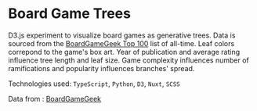 # Board Game Trees

D3.js experiment to visualize board games as generative trees. Data is sourced from the [BoardGameGeek Top 100](https://boardgamegeek.com/browse/boardgame) list of all-time. Leaf colors correpond to the game's box art. Year of publication and average rating influence tree length and leaf size. Game complexity influences number of ramifications and popularity influences branches' spread.

Technologies used: `TypeScript`, `Python`, `D3`, `Nuxt`, `SCSS`

Data from : [BoardGameGeek](https://boardgamegeek.com/)
